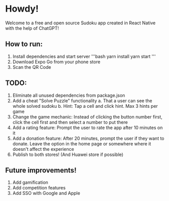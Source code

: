 # Howdy! 
Welcome to a free and open source Sudoku app created in React Native with the help of ChatGPT!

## How to run:
1. Install dependencies and start server
'''bash
yarn install
yarn start
'''
2. Download Expo Go from your phone store
3. Scan the QR Code

## TODO:
1. Eliminate all unused dependencies from package.json
2. Add a cheat "Solve Puzzle" functionality
    a. That a user can see the whole solved sudoku
    b. Hint: Tap a cell and click hint. Max 3 hints per game
3. Change the game mechanic: Instead of clicking the button number first, click the cell first and then select a number to put there
4. Add a rating feature: Prompt the user to rate the app after 10 minutes on it
5. Add a donation feature: After 20 minutes, prompt the user if they want to donate. Leave the option in the home page or somewhere where it doesn't affect the experience
7. Publish to both stores! (And Huawei store if possible)

## Future improvements!
1. Add gamification
2. Add competition features
3. Add SSO with Google and Apple